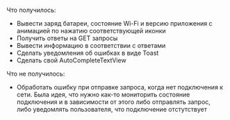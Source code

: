 Что получилось:
- Вывести заряд батареи, состояние Wi-Fi и версию приложения с анимацией по нажатию соответствующей иконки
- Получить ответы на GET запросы
- Вывести информацию в соответствии с ответами
- Сделать уведомления об ошибках в виде Toast
- Сделать свой AutoCompleteTextView

Что не получилось:
- Обработать ошибку при отправке запроса, когда нет подключения к сети. Была идея, что нужно как-то мониторить состояние подключения и в зависимости
от этого либо отправлять запрос, либо уведомлять пользователя, что подключение отстутствует